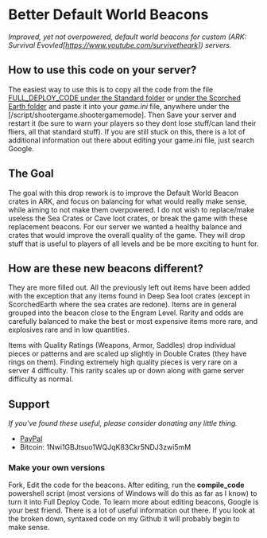 # Better Default World Beacons  

_Improved, yet not overpowered, default world beacons for custom (ARK: Survival Evovled[https://www.youtube.com/survivetheark]) servers._  


## How to use this code on your server?   
The easiest way to use this is to copy all the code from the file [FULL_DEPLOY_CODE under the Standard folder](Standard/FULL_DEPLOY_CODE) or [under the Scorched Earth folder](ScorchedEarth/FULL_DEPLOY_CODE) and paste it into your *game.ini* file, anywhere under the [/script/shootergame.shootergamemode]. Then Save your server and restart it (be sure to warn your players so they dont lose stuff/can land their fliers, all that standard stuff). If you are still stuck on this, there is a lot of additional information out there about editing your game.ini file, just search Google.  

## The Goal  
The goal with this drop rework is to improve the Default World Beacon crates in ARK, and focus on balancing for what would really make sense, while aiming to not make them overpowered. I do not wish to replace/make useless the Sea Crates or Cave loot crates, or break the game with these replacement beacons. For our server we wanted a healthy balance and crates that would improve the overall quality of the game. They will drop stuff that is useful to players of all levels and be be more exciting to hunt for. 

## How are these new beacons different?  
They are more filled out. All the previously left out items have been added with the exception that any items found in Deep Sea loot crates (except in ScorchedEarth where the sea crates are redone). Items are in general grouped into the beacon close to the Engram Level. Rarity and odds are carefully balanced to make the best or most expensive items more rare, and explosives rare and in low quantities.  

Items with Quality Ratings (Weapons, Armor, Saddles) drop individual pieces or patterns and are scaled up slightly in Double Crates (they have rings on them). Finding extremely high quality pieces is very rare on a server 4 difficulty. This rarity scales up or down along with game server difficulty as normal.

## Support  
*If you've found these useful, please consider donating any little thing.*
* [PayPal](https://www.paypal.me/mattearly/)  
* Bitcoin: 1Nwi1GBJtsuo1WQJqK83Ckr5NDJ3zwi5mM  

### Make your own versions  
Fork, Edit the code for the beacons. After editing, run the **compile_code** powershell script (most versions of Windows will do this as far as I know) to turn it into Full Deploy Code. To learn more about editing beacons, Google is your best friend. There is a lot of useful information out there. If you look at the broken down, syntaxed code on my Github it will probably begin to make sense.
